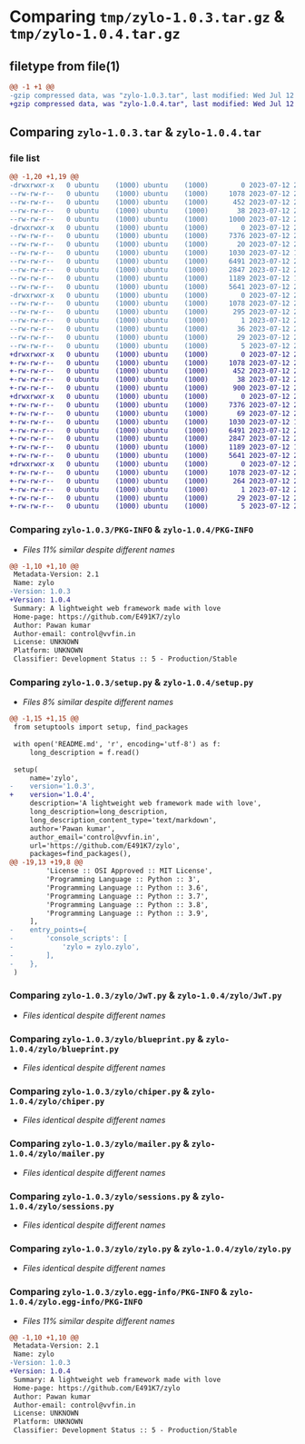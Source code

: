 # Comparing `tmp/zylo-1.0.3.tar.gz` & `tmp/zylo-1.0.4.tar.gz`

## filetype from file(1)

```diff
@@ -1 +1 @@
-gzip compressed data, was "zylo-1.0.3.tar", last modified: Wed Jul 12 22:00:33 2023, max compression
+gzip compressed data, was "zylo-1.0.4.tar", last modified: Wed Jul 12 22:09:21 2023, max compression
```

## Comparing `zylo-1.0.3.tar` & `zylo-1.0.4.tar`

### file list

```diff
@@ -1,20 +1,19 @@
-drwxrwxr-x   0 ubuntu    (1000) ubuntu    (1000)        0 2023-07-12 22:00:32.995623 zylo-1.0.3/
--rw-rw-r--   0 ubuntu    (1000) ubuntu    (1000)     1078 2023-07-12 22:00:32.995623 zylo-1.0.3/PKG-INFO
--rw-rw-r--   0 ubuntu    (1000) ubuntu    (1000)      452 2023-07-12 21:43:58.000000 zylo-1.0.3/README.md
--rw-rw-r--   0 ubuntu    (1000) ubuntu    (1000)       38 2023-07-12 22:00:32.995623 zylo-1.0.3/setup.cfg
--rw-rw-r--   0 ubuntu    (1000) ubuntu    (1000)     1000 2023-07-12 21:59:50.000000 zylo-1.0.3/setup.py
-drwxrwxr-x   0 ubuntu    (1000) ubuntu    (1000)        0 2023-07-12 22:00:32.991623 zylo-1.0.3/zylo/
--rw-rw-r--   0 ubuntu    (1000) ubuntu    (1000)     7376 2023-07-12 21:29:13.000000 zylo-1.0.3/zylo/JwT.py
--rw-rw-r--   0 ubuntu    (1000) ubuntu    (1000)       20 2023-07-12 21:59:54.000000 zylo-1.0.3/zylo/__init__.py
--rw-rw-r--   0 ubuntu    (1000) ubuntu    (1000)     1030 2023-07-12 19:00:56.000000 zylo-1.0.3/zylo/blueprint.py
--rw-rw-r--   0 ubuntu    (1000) ubuntu    (1000)     6491 2023-07-12 20:04:49.000000 zylo-1.0.3/zylo/chiper.py
--rw-rw-r--   0 ubuntu    (1000) ubuntu    (1000)     2847 2023-07-12 20:05:30.000000 zylo-1.0.3/zylo/mailer.py
--rw-rw-r--   0 ubuntu    (1000) ubuntu    (1000)     1189 2023-07-12 16:44:47.000000 zylo-1.0.3/zylo/sessions.py
--rw-rw-r--   0 ubuntu    (1000) ubuntu    (1000)     5641 2023-07-12 21:37:58.000000 zylo-1.0.3/zylo/zylo.py
-drwxrwxr-x   0 ubuntu    (1000) ubuntu    (1000)        0 2023-07-12 22:00:32.991623 zylo-1.0.3/zylo.egg-info/
--rw-rw-r--   0 ubuntu    (1000) ubuntu    (1000)     1078 2023-07-12 22:00:32.000000 zylo-1.0.3/zylo.egg-info/PKG-INFO
--rw-rw-r--   0 ubuntu    (1000) ubuntu    (1000)      295 2023-07-12 22:00:32.000000 zylo-1.0.3/zylo.egg-info/SOURCES.txt
--rw-rw-r--   0 ubuntu    (1000) ubuntu    (1000)        1 2023-07-12 22:00:32.000000 zylo-1.0.3/zylo.egg-info/dependency_links.txt
--rw-rw-r--   0 ubuntu    (1000) ubuntu    (1000)       36 2023-07-12 22:00:32.000000 zylo-1.0.3/zylo.egg-info/entry_points.txt
--rw-rw-r--   0 ubuntu    (1000) ubuntu    (1000)       29 2023-07-12 22:00:32.000000 zylo-1.0.3/zylo.egg-info/requires.txt
--rw-rw-r--   0 ubuntu    (1000) ubuntu    (1000)        5 2023-07-12 22:00:32.000000 zylo-1.0.3/zylo.egg-info/top_level.txt
+drwxrwxr-x   0 ubuntu    (1000) ubuntu    (1000)        0 2023-07-12 22:09:21.243657 zylo-1.0.4/
+-rw-rw-r--   0 ubuntu    (1000) ubuntu    (1000)     1078 2023-07-12 22:09:21.243657 zylo-1.0.4/PKG-INFO
+-rw-rw-r--   0 ubuntu    (1000) ubuntu    (1000)      452 2023-07-12 21:43:58.000000 zylo-1.0.4/README.md
+-rw-rw-r--   0 ubuntu    (1000) ubuntu    (1000)       38 2023-07-12 22:09:21.243657 zylo-1.0.4/setup.cfg
+-rw-rw-r--   0 ubuntu    (1000) ubuntu    (1000)      900 2023-07-12 22:08:39.000000 zylo-1.0.4/setup.py
+drwxrwxr-x   0 ubuntu    (1000) ubuntu    (1000)        0 2023-07-12 22:09:21.239657 zylo-1.0.4/zylo/
+-rw-rw-r--   0 ubuntu    (1000) ubuntu    (1000)     7376 2023-07-12 21:29:13.000000 zylo-1.0.4/zylo/JwT.py
+-rw-rw-r--   0 ubuntu    (1000) ubuntu    (1000)       69 2023-07-12 22:08:32.000000 zylo-1.0.4/zylo/__init__.py
+-rw-rw-r--   0 ubuntu    (1000) ubuntu    (1000)     1030 2023-07-12 19:00:56.000000 zylo-1.0.4/zylo/blueprint.py
+-rw-rw-r--   0 ubuntu    (1000) ubuntu    (1000)     6491 2023-07-12 20:04:49.000000 zylo-1.0.4/zylo/chiper.py
+-rw-rw-r--   0 ubuntu    (1000) ubuntu    (1000)     2847 2023-07-12 20:05:30.000000 zylo-1.0.4/zylo/mailer.py
+-rw-rw-r--   0 ubuntu    (1000) ubuntu    (1000)     1189 2023-07-12 16:44:47.000000 zylo-1.0.4/zylo/sessions.py
+-rw-rw-r--   0 ubuntu    (1000) ubuntu    (1000)     5641 2023-07-12 21:37:58.000000 zylo-1.0.4/zylo/zylo.py
+drwxrwxr-x   0 ubuntu    (1000) ubuntu    (1000)        0 2023-07-12 22:09:21.243657 zylo-1.0.4/zylo.egg-info/
+-rw-rw-r--   0 ubuntu    (1000) ubuntu    (1000)     1078 2023-07-12 22:09:21.000000 zylo-1.0.4/zylo.egg-info/PKG-INFO
+-rw-rw-r--   0 ubuntu    (1000) ubuntu    (1000)      264 2023-07-12 22:09:21.000000 zylo-1.0.4/zylo.egg-info/SOURCES.txt
+-rw-rw-r--   0 ubuntu    (1000) ubuntu    (1000)        1 2023-07-12 22:09:21.000000 zylo-1.0.4/zylo.egg-info/dependency_links.txt
+-rw-rw-r--   0 ubuntu    (1000) ubuntu    (1000)       29 2023-07-12 22:09:21.000000 zylo-1.0.4/zylo.egg-info/requires.txt
+-rw-rw-r--   0 ubuntu    (1000) ubuntu    (1000)        5 2023-07-12 22:09:21.000000 zylo-1.0.4/zylo.egg-info/top_level.txt
```

### Comparing `zylo-1.0.3/PKG-INFO` & `zylo-1.0.4/PKG-INFO`

 * *Files 11% similar despite different names*

```diff
@@ -1,10 +1,10 @@
 Metadata-Version: 2.1
 Name: zylo
-Version: 1.0.3
+Version: 1.0.4
 Summary: A lightweight web framework made with love
 Home-page: https://github.com/E491K7/zylo
 Author: Pawan kumar
 Author-email: control@vvfin.in
 License: UNKNOWN
 Platform: UNKNOWN
 Classifier: Development Status :: 5 - Production/Stable
```

### Comparing `zylo-1.0.3/setup.py` & `zylo-1.0.4/setup.py`

 * *Files 8% similar despite different names*

```diff
@@ -1,15 +1,15 @@
 from setuptools import setup, find_packages
 
 with open('README.md', 'r', encoding='utf-8') as f:
     long_description = f.read()
 
 setup(
     name='zylo',
-    version='1.0.3',
+    version='1.0.4',
     description='A lightweight web framework made with love',
     long_description=long_description,
     long_description_content_type='text/markdown',
     author='Pawan kumar',
     author_email='control@vvfin.in',
     url='https://github.com/E491K7/zylo',
     packages=find_packages(),
@@ -19,13 +19,8 @@
         'License :: OSI Approved :: MIT License',
         'Programming Language :: Python :: 3',
         'Programming Language :: Python :: 3.6',
         'Programming Language :: Python :: 3.7',
         'Programming Language :: Python :: 3.8',
         'Programming Language :: Python :: 3.9',
     ],
-    entry_points={
-        'console_scripts': [
-            'zylo = zylo.zylo',  
-        ],
-    },
 )
```

### Comparing `zylo-1.0.3/zylo/JwT.py` & `zylo-1.0.4/zylo/JwT.py`

 * *Files identical despite different names*

### Comparing `zylo-1.0.3/zylo/blueprint.py` & `zylo-1.0.4/zylo/blueprint.py`

 * *Files identical despite different names*

### Comparing `zylo-1.0.3/zylo/chiper.py` & `zylo-1.0.4/zylo/chiper.py`

 * *Files identical despite different names*

### Comparing `zylo-1.0.3/zylo/mailer.py` & `zylo-1.0.4/zylo/mailer.py`

 * *Files identical despite different names*

### Comparing `zylo-1.0.3/zylo/sessions.py` & `zylo-1.0.4/zylo/sessions.py`

 * *Files identical despite different names*

### Comparing `zylo-1.0.3/zylo/zylo.py` & `zylo-1.0.4/zylo/zylo.py`

 * *Files identical despite different names*

### Comparing `zylo-1.0.3/zylo.egg-info/PKG-INFO` & `zylo-1.0.4/zylo.egg-info/PKG-INFO`

 * *Files 11% similar despite different names*

```diff
@@ -1,10 +1,10 @@
 Metadata-Version: 2.1
 Name: zylo
-Version: 1.0.3
+Version: 1.0.4
 Summary: A lightweight web framework made with love
 Home-page: https://github.com/E491K7/zylo
 Author: Pawan kumar
 Author-email: control@vvfin.in
 License: UNKNOWN
 Platform: UNKNOWN
 Classifier: Development Status :: 5 - Production/Stable
```

